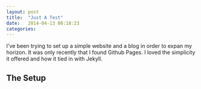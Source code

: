 ```yaml
---
layout: post
title:  "Just A Test"
date:   2014-04-13 00:18:23 
categories: 
---
```


I've been trying to set up a simple website and a blog in order to expan my horizon. It was only recently that I found Github Pages. I loved the simplicity it offered and how it tied in with Jekyll.

## The Setup

